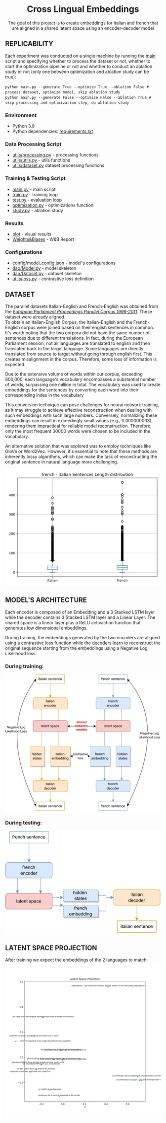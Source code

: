 <div align="center">
  
# Cross Lingual Embeddings

The goal of this project is to create embeddings for italian and french that are aligned in a shared latent space using
an encoder-decoder model

</div>

## **REPLICABILITY**

Each experiment was conducted on a single machine by running the [main](main.py) script and specifying whether to
process the dataset or not, whether to start the optimization pipeline or not and whether to conduct an ablation study
or not (only one between optimization and ablation study can be true):

`python main.py --generate True --optimize True --ablation False # process dataset, optimize model, skip ablation study` <br>
`python main.py --generate False --optimize False --ablation True # skip processing and optimization step, do ablation study`

### Environment

- Python 3.9
- Python dependencies: [requirements.txt](requirements.txt)

### Data Processing Script

- [utils/processing.py](utils/processing.py) - processing functions
- [utils/utils.py](utils/utils.py) - utils functions
- [utils/dataset.py](utils/dataset.py) dataset processing functions

### Training & Testing Script

- [main.py](main.py) - main script
- [train.py](train.py) - training loop
- [test.py](test.py) - evaluation loop
- [optimization.py](optimization.py) - optimizations function
- [study.py](study.py) - ablation study

### Results

- [plot](plot) - visual results
- [Weights&Biases](https://api.wandb.ai/links/admaiora/6hb75yvs) - W&B Report

### Configurations

- [config/model_config.json](config/model_config.json) - model's configurations
- [dao/Model.py](dao/Model.py) - model skeleton
- [dao/Dataset.py](dao/Model.py) - dataset skeleton
- [utils/loss.py](utils/loss.py) - contrastive loss definition

## **DATASET**

The parallel datasets Italian-English and French-English was obtained from the [_European Parliament Proceedings
Parallel Corpus 1996-2011_](https://www.statmt.org/europarl/). These dataset were already aligned. <br> To obtain an
Italian-English Corpus, the Italian-English and the French-English corpus were joined based on their english sentences
in common. It's worth noting that the two corpora did not have the same number of sentences due to different
translations. In fact, during the European Parliament session, not all languages are translated to english and then
translated back to the target language. Some languages are directly translated from source to target without going
through english first. This creates misalignment in the corpus. Therefore, some loss of information is expected. <br>

Due to the extensive volume of words within our corpus, exceeding 800,000, each language's vocabulary encompasses a
substantial number of words, surpassing one million in total. The vocabulary was used to create embeddings for the
sentences by converting each word into their corresponding index in the vocabulary <br>

This conversion technique can pose challenges for neural network training, as it may struggle to achieve effective
reconstruction when dealing with such embeddings with such large numbers. Conversely, normalizing these embeddings can
result in exceedingly small values (e.g., 0.000000003), rendering them impractical for reliable model reconstruction.
Therefore, only the most frequent 30000 words were chosen to be included in the vocabulary.

An alternative solution that was explored was to employ techniques like GloVe or Word2Vec.
However, it's essential to note that these methods are inherently lossy algorithms, which can make the task of
reconstructing the original sentence in natural language more challenging.

<img src="plot/fr_it_sentences_length.svg">

## **MODEL'S ARCHITECTURE**

Each encoder is composed of an Embedding and a 3 Stacked LSTM layer while the decoder contains 3 Stacked LSTM layer and
a Linear Layer. The shared space is a linear layer plus a ReLU activaction function that generates low dimensional
embeddings.<br>

During training, the embeddings generated by the two encoders are aligned using a contrastive loss function while the
decoders learn to reconstruct the original sequence starting from the embeddings using a Negative Log Likelihood loss.

### During training:
<img src="plot/training.svg" alt="Training">

### During testing:

<img src="plot/testing.svg" alt="Testing">

## **LATENT SPACE PROJECTION**
After training we expect the embeddings of the 2 languages to match:
<img src="plot/latent_space_projection.svg">

